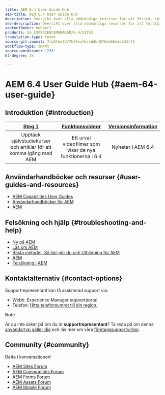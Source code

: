 ```yaml
---
title: AEM 6.4 User Guide Hub
seo-title: AEM 6.4 User Guide Hub
description: Översikt över alla nödvändiga resurser för att förstå, installera, hantera och använda AEM 6.4
seo-description: Översikt över alla nödvändiga resurser för att förstå, installera, hantera och använda AEM 6.4
contentOwner: bohnert
products: SG_EXPERIENCEMANAGER/6.4/SITES
translation-type: tm+mt
source-git-commit: 7cb8fbc2577b9feafbcbddbd078ab06e1a341c73
workflow-type: tm+mt
source-wordcount: '233'
ht-degree: 1%

---
```



# AEM 6.4 User Guide Hub {#aem-64-user-guide}

## Introduktion {#introduction}

| [Steg 1](https://helpx.adobe.com/experience-manager/get-started.html) | [Funktionsvideor](https://helpx.adobe.com/experience-manager/kt/index/aem-6-5-videos.html) | [Versionsinformation](https://helpx.adobe.com/experience-manager/6-5/release-notes.html) |
|:-:|:-:|:-:|
| Upptäck självstudiekurser och artiklar för att komma igång med AEM | Ett urval videofilmer som visar de nya funktionerna i 6.4 | Nyheter i AEM 6.4 |

## Användarhandböcker och resurser {#user-guides-and-resources}

* [AEM Capabilities User Guides](capabilities.md)
* [Användarhandböcker för AEM](implementation.md)
* [AEM](resources.md)

## Felsökning och hjälp {#troubleshooting-and-help}

* [Ny på AEM](new.md)
* [Läs om AEM](learn.md)
* [Bästa metoder, Så här gör du och Utbildning för AEM](best-practice.md)
* [AEM](community.md)
* [Felsökning i AEM](troubleshooting.md)

## Kontaktalternativ {#contact-options}

Supportrepresentant kan få assisterad support via:

* Webb: Experience Manager supportportal
* Telefon: [Hitta telefonnumret till din region.](https://helpx.adobe.com/contact/dma-external/DMACustomeCareRegionalPhoneNumbers.html)

>[!NOTE]
>
>Är du inte säker på om du är **supportrepresentant**? Ta reda på om denna [användartyp gäller dig](https://helpx.adobe.com/experience-cloud/supported-users.html) och läs mer om våra [företagssupportvillkor](https://helpx.adobe.com/support/programs/enterprise-support-terms.html).

## Community {#community}

Delta i konversationen!

* [AEM Sites Forum](http://help-forums.adobe.com/content/adobeforums/en/experience-manager-forum/adobe-experience-manager.html)
* [AEM Communities Forum](http://help-forums.adobe.com/content/adobeforums/en/experience-manager-forum/aem-communities.html)
* [AEM Forms Forum](http://help-forums.adobe.com/content/adobeforums/en/experience-manager-forum/aem-forms.html)
* [AEM Assets Forum](http://help-forums.adobe.com/content/adobeforums/en/experience-manager-forum/aem-assets.html)
* [AEM Mobile Forum](http://forums.adobe.com/community/experiencemanagermobile)
